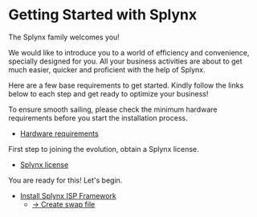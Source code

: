 Getting Started with Splynx
===========================
The Splynx family welcomes you!

We would like to introduce you to a world of efficiency and convenience, specially designed for you. All your business activities are about to get much easier, quicker and proficient with the help of Splynx.

Here are a few base requirements to get started.
Kindly follow the links below to each step and get ready to optimize your business!

To ensure smooth sailing, please check the minimum hardware requirements before you start the installation process.

* [ Hardware requirements](getting_started_guide/hardware_requirements/hardware_requirements.md)

First step to joining the evolution, obtain a Splynx license.

* [ Splynx license](getting_started_guide/splynx_license/splynx_license.md)

You are ready for this! Let's begin.

* [ Install Splynx ISP Framework](getting_started_guide/install_splynx/install_splynx.md)
  * [→ Create swap file ](getting_started_guide/create_swap_file/create_swap_file.md)
